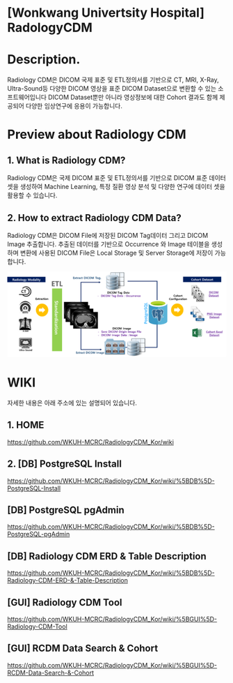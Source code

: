
[Wonkwang Univertsity Hospital] RadologyCDM
======================

# Description.
Radiology CDM은 DICOM 국제 표준 및 ETL정의서를 기반으로 CT, MRI, X-Ray, Ultra-Sound등 다양한 DICOM 영상을 표준 DICOM Dataset으로 변환할 수 있는 소프트웨어입니다 DICOM Dataset뿐만 아니라 영상정보에 대한 Cohort 결과도 함께 제공되어 다양한 임상연구에 응용이 가능합니다.

# Preview about Radiology CDM
## 1.	What is Radiology CDM?
Radiology CDM은 국제 DICOM 표준 및 ETL정의서를 기반으로 DICOM 표준 데이터 셋을 생성하여 Machine Learning, 특정 질환 영상 분석 및 다양한 연구에 데이터 셋을 활용할 수 있습니다.



## 2.	How to extract Radiology CDM Data?
Radiology CDM은 DICOM File에 저장된 DICOM Tag데이터 그리고 DICOM Image 추출합니다. 추출된 데이터를 기반으로 Occurrence 와 Image 테이블을 생성하며 변환에 사용된 DICOM File은 Local Storage 및 Server Storage에 저장이 가능합니다.
 
![structure](/image/Postgresql/structure.png)

# WIKI
자세한 내용은 아래 주소에 있는 설명되어 있습니다.
## 1. HOME
https://github.com/WKUH-MCRC/RadiologyCDM_Kor/wiki
## 2. [DB] PostgreSQL Install
https://github.com/WKUH-MCRC/RadiologyCDM_Kor/wiki/%5BDB%5D-PostgreSQL-Install
## [DB] PostgreSQL pgAdmin
https://github.com/WKUH-MCRC/RadiologyCDM_Kor/wiki/%5BDB%5D-PostgreSQL-pgAdmin
## [DB] Radiology CDM ERD & Table Description
https://github.com/WKUH-MCRC/RadiologyCDM_Kor/wiki/%5BDB%5D-Radiology-CDM-ERD-&-Table-Description
## [GUI] Radiology CDM Tool
https://github.com/WKUH-MCRC/RadiologyCDM_Kor/wiki/%5BGUI%5D-Radiology-CDM-Tool
## [GUI] RCDM Data Search & Cohort
https://github.com/WKUH-MCRC/RadiologyCDM_Kor/wiki/%5BGUI%5D-RCDM-Data-Search-&-Cohort
